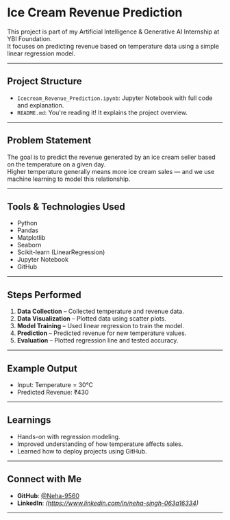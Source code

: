 # Ice Cream Revenue Prediction

This project is part of my Artificial Intelligence & Generative AI Internship at YBI Foundation.  
It focuses on predicting revenue based on temperature data using a simple linear regression model.

---

## Project Structure

- `Icecream_Revenue_Prediction.ipynb`: Jupyter Notebook with full code and explanation.
- `README.md`: You're reading it! It explains the project overview.

---

## Problem Statement

The goal is to predict the revenue generated by an ice cream seller based on the temperature on a given day.  
Higher temperature generally means more ice cream sales — and we use machine learning to model this relationship.

---

## Tools & Technologies Used

- Python
- Pandas
- Matplotlib
- Seaborn
- Scikit-learn (LinearRegression)
- Jupyter Notebook
- GitHub

---

## Steps Performed

1. **Data Collection** – Collected temperature and revenue data.
2. **Data Visualization** – Plotted data using scatter plots.
3. **Model Training** – Used linear regression to train the model.
4. **Prediction** – Predicted revenue for new temperature values.
5. **Evaluation** – Plotted regression line and tested accuracy.

---

## Example Output

- Input: Temperature = 30°C  
- Predicted Revenue: ₹430

---

## Learnings

- Hands-on with regression modeling.
- Improved understanding of how temperature affects sales.
- Learned how to deploy projects using GitHub.

---

## Connect with Me

- **GitHub**: [@Neha-9560](https://github.com/Neha-9560)
- **LinkedIn**: *(https://www.linkedin.com/in/neha-singh-063a16334)*

---


